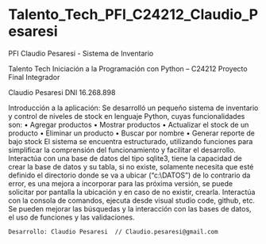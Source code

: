 # Talento_Tech_PFI_C24212_Claudio_Pesaresi
PFI Claudio Pesaresi - Sistema de Inventario


Talento Tech
Iniciación a la Programación con Python – C24212
Proyecto Final Integrador

Claudio Pesaresi
DNI 16.268.898

Introducción a la aplicación:
	Se desarrolló un pequeño sistema de inventario y control de niveles de stock en lenguaje Python, cuyas funcionalidades son:
•	Agregar productos
•	Mostrar productos
•	Actualizar el stock de un producto
•	Eliminar un producto
•	Buscar por nombre
•	Generar reporte de bajo stock 
	El sistema se encuentra estructurado, utilizando funciones para simplificar la comprensión del funcionamiento y facilitar el desarrollo.
	Interactúa con una base de datos del tipo sqlite3, tiene la capacidad de crear la base de datos y su tabla, si no existe, solamente necesita que esté definido el directorio donde se va a ubicar (“c:\DATOS”) de lo contrario da error, es una mejora a incorporar para las próxima versión, se puede solicitar por pantalla la ubicación y en caso de no existir, crearla.
	Interactúa con la consola de comandos, ejecuta desde visual studio code, github, etc.
	Se pueden mejorar las búsquedas y la interacción con las bases de datos, el uso de funciones y las validaciones.

	Desarrollo: Claudio Pesaresi  // Claudio.pesaresi@gmail.com
